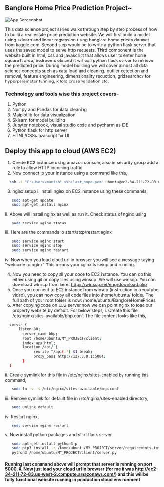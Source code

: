 
 ## Banglore Home Price Prediction Project~






![App Screenshot](https://raw.githubusercontent.com/manish1328/ML_PROJECT_1/main/Demo_pic%20(2).png)





This data science project series walks through step by step process of how to build a real estate price prediction website. We will first build a model using sklearn and linear regression using banglore home prices dataset from kaggle.com. Second step would be to write a python flask server that uses the saved model to serve http requests. Third component is the website built in html, css and javascript that allows user to enter home square ft area, bedrooms etc and it will call python flask server to retrieve the predicted price. During model building we will cover almost all data science concepts such as data load and cleaning, outlier detection and removal, feature engineering, dimensionality reduction, gridsearchcv for hyperparameter tunning, k fold cross validation etc.

### Technology and tools wise this project covers-
1. Python
2. Numpy and Pandas for data cleaning
3. Matplotlib for data visualization
4. Sklearn for model building
5. Jupyter notebook, visual studio code and pycharm as IDE
6. Python flask for http server
7. HTML/CSS/Javascript for UI



## Deploy this app to cloud (AWS EC2)

1. Create EC2 instance using amazon console, also in security group add a rule to allow HTTP incoming traffic
2. Now connect to your instance using a command like this,

```bash
  ssh -i "C:\Users\manish\.ssh\last_hope.pem" ubuntu@ec2-34-211-72-83.us-west-2.compute.amazonaws.com
```
3. nginx setup
i. Install nginx on EC2 instance using these commands,
```bash
   sudo apt-get update
   sudo apt-get install nginx
```
ii. Above will install nginx as well as run it. Check status of nginx using
```bash
   sudo service nginx status
```
iii. Here are the commands to start/stop/restart nginx
```bash
   sudo service nginx start
   sudo service nginx stop
   sudo service nginx restart
```
iv. Now when you load cloud url in browser you will see a message saying "welcome to nginx" This means your nginx is setup and running.

4. Now you need to copy all your code to EC2 instance. You can do this either using git or copy files using winscp. We will use winscp. You can download winscp from here: https://winscp.net/eng/download.php
5. Once you connect to EC2 instance from winscp (instruction in a youtube video), you can now copy all code files into /home/ubuntu/ folder. The full path of your root folder is now: /home/ubuntu/BangloreHomePrices
6. After copying code on EC2 server now we can point nginx to load our property website by default. For below steps,
i. Create this file /etc/nginx/sites-available/bhp.conf. The file content looks like this,
```bash
  server {
      listen 80;
        server_name bhp;
        root /home/ubuntu/MY_PROJECT/client;
        index app.html;
        location /api/ {
             rewrite ^/api(.*) $1 break;
             proxy_pass http://127.0.0.1:5000;
        }
  }
```
ii. Create symlink for this file in /etc/nginx/sites-enabled by running this command,
```bash
   sudo ln -v -s /etc/nginx/sites-available/mnp.conf
```
iii. Remove symlink for default file in /etc/nginx/sites-enabled directory,
```bash
   sudo unlink default
```
iv. Restart nginx,
```bash
   sudo service nginx restart
```
v. Now install python packages and start flask server
```bash
   sudo apt-get install python3-p
   sudo pip3 install -r /home/ubuntu/MY_PROJECT/server/requirements.txt
   python3 /home/ubuntu/MY_PROJECT/client/server.py
```
#### Running last command above will prompt that server is running on port 5000. 8. Now just load your cloud url in browser (for me it was http://ec2-34-211-72-83.us-west-2.compute.amazonaws.com/) and this will be fully functional website running in production cloud environment